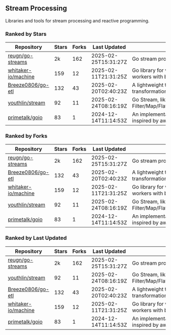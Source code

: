 ## Stream Processing

Libraries and tools for stream processing and reactive programming.

### Ranked by Stars

| Repository | Stars | Forks | Last Updated | Description | 
|------------|-------|-------|--------------|-------------|
| [reugn/go-streams](https://github.com/reugn/go-streams) | 2k | 162 | 2025-02-25T15:31:27Z |  Go stream processing library. |
| [whitaker-io/machine](https://github.com/whitaker-io/machine) | 159 | 12 | 2025-02-11T21:31:25Z |  Go library for writing and generating stream workers with built in metrics and traceability. |
| [Breeze0806/go-etl](https://github.com/Breeze0806/go-etl) | 132 | 43 | 2025-02-20T02:40:23Z |  A lightweight toolkit for data source extraction, transformation, and loading (ETL). |
| [youthlin/stream](https://github.com/youthlin/stream) | 92 | 11 | 2025-02-24T08:16:19Z |  Go Stream, like Java 8 Stream: Filter/Map/FlatMap/Peek/Sorted/ForEach/Reduce... |
| [primetalk/goio](https://github.com/primetalk/goio) | 83 | 1 | 2024-12-14T11:14:53Z |  An implementation of IO, Stream, Fiber for Golang, inspired by awesome Scala libraries cats and fs2. |

### Ranked by Forks

| Repository | Stars | Forks | Last Updated | Description | 
|------------|-------|-------|--------------|-------------|
| [reugn/go-streams](https://github.com/reugn/go-streams) | 2k | 162 | 2025-02-25T15:31:27Z |  Go stream processing library. |
| [Breeze0806/go-etl](https://github.com/Breeze0806/go-etl) | 132 | 43 | 2025-02-20T02:40:23Z |  A lightweight toolkit for data source extraction, transformation, and loading (ETL). |
| [whitaker-io/machine](https://github.com/whitaker-io/machine) | 159 | 12 | 2025-02-11T21:31:25Z |  Go library for writing and generating stream workers with built in metrics and traceability. |
| [youthlin/stream](https://github.com/youthlin/stream) | 92 | 11 | 2025-02-24T08:16:19Z |  Go Stream, like Java 8 Stream: Filter/Map/FlatMap/Peek/Sorted/ForEach/Reduce... |
| [primetalk/goio](https://github.com/primetalk/goio) | 83 | 1 | 2024-12-14T11:14:53Z |  An implementation of IO, Stream, Fiber for Golang, inspired by awesome Scala libraries cats and fs2. |

### Ranked by Last Updated

| Repository | Stars | Forks | Last Updated | Description | 
|------------|-------|-------|--------------|-------------|
| [reugn/go-streams](https://github.com/reugn/go-streams) | 2k | 162 | 2025-02-25T15:31:27Z |  Go stream processing library. |
| [youthlin/stream](https://github.com/youthlin/stream) | 92 | 11 | 2025-02-24T08:16:19Z |  Go Stream, like Java 8 Stream: Filter/Map/FlatMap/Peek/Sorted/ForEach/Reduce... |
| [Breeze0806/go-etl](https://github.com/Breeze0806/go-etl) | 132 | 43 | 2025-02-20T02:40:23Z |  A lightweight toolkit for data source extraction, transformation, and loading (ETL). |
| [whitaker-io/machine](https://github.com/whitaker-io/machine) | 159 | 12 | 2025-02-11T21:31:25Z |  Go library for writing and generating stream workers with built in metrics and traceability. |
| [primetalk/goio](https://github.com/primetalk/goio) | 83 | 1 | 2024-12-14T11:14:53Z |  An implementation of IO, Stream, Fiber for Golang, inspired by awesome Scala libraries cats and fs2. |

